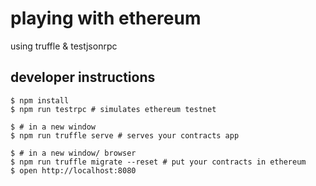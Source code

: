 # playing with ethereum #

using truffle & testjsonrpc

## developer instructions ##

    $ npm install
    $ npm run testrpc # simulates ethereum testnet

    $ # in a new window
    $ npm run truffle serve # serves your contracts app

    $ # in a new window/ browser
    $ npm run truffle migrate --reset # put your contracts in ethereum
    $ open http://localhost:8080

